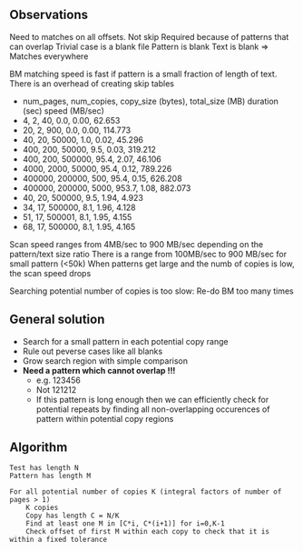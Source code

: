 Observations
-----------
Need to matches on all offsets. Not skip
    Required because of patterns that can overlap
        Trivial case is a blank file
            Pattern is blank
            Text is blank
            => Matches everywhere
            
BM matching speed is fast if pattern is a small fraction of length of text.
    There is an overhead of creating skip tables

* num_pages, num_copies, copy_size (bytes), total_size (MB) duration (sec) speed (MB/sec)
*    4,    2,       40,  0.0,   0.00, 62.653
*   20,    2,      900,  0.0,   0.00, 114.773
*   40,   20,    50000,  1.0,   0.02, 45.296
*  400,  200,    50000,  9.5,   0.03, 319.212
*  400,  200,   500000, 95.4,   2.07, 46.106
* 4000, 2000,    50000, 95.4,   0.12, 789.226
* 400000, 200000,      500, 95.4,   0.15, 626.208
* 400000, 200000,     5000, 953.7,   1.08, 882.073
*   40,   20,   500000,  9.5,   1.94,  4.923
*   34,   17,   500000,  8.1,   1.96,  4.128
*   51,   17,   500001,  8.1,   1.95,  4.155
*   68,   17,   500000,  8.1,   1.95,  4.165
           

Scan speed ranges from 4MB/sec to 900 MB/sec depending on the pattern/text size ratio
There is a range from 100MB/sec to 900 MB/sec for small pattern  (<50k) 
When patterns get large and the numb of copies is low, the scan speed drops

Searching potential number of copies is too slow:
    Re-do BM too many times
    
General solution
----------------
* Search for a small pattern in each potential copy range
* Rule out peverse cases like all blanks
* Grow search region with simple comparison
* <b>Need a pattern which cannot overlap !!!</b>
    * e.g. 123456
    * Not 121212
    * If this pattern is long enough then we can efficiently check for potential repeats
by finding all non-overlapping occurences of pattern within potential copy regions

Algorithm
---------
    Test has length N
    Pattern has length M

    For all potential number of copies K (integral factors of number of pages > 1) 
        K copies
        Copy has length C = N/K
        Find at least one M in [C*i, C*(i+1)] for i=0,K-1 
        Check offset of first M within each copy to check that it is within a fixed tolerance
